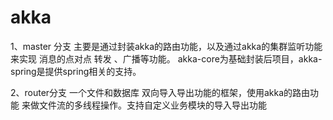 # akka
1、master 分支  主要是通过封装akka的路由功能，以及通过akka的集群监听功能来实现 消息的点对点  转发   、广播等功能。
akka-core为基础封装后项目，akka-spring是提供spring相关的支持。

2、router分支   一个文件和数据库 双向导入导出功能的框架，使用akka的路由功能 来做文件流的多线程操作。支持自定义业务模块的导入导出功能
